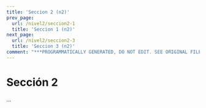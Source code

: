 ```yaml
---
title: 'Seccion 2 (n2)'
prev_page:
  url: /nivel2/seccion2-1
  title: 'Seccion 1 (n2)'
next_page:
  url: /nivel2/seccion2-3
  title: 'Seccion 3 (n2)'
comment: "***PROGRAMMATICALLY GENERATED, DO NOT EDIT. SEE ORIGINAL FILES IN /content***"
---
```

# Sección 2

...